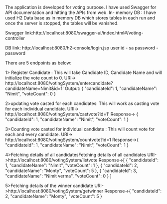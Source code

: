 The application is developed for voting purpose. I have used Swagger for API documentation and hitting the APIs from web. In- memory DB : I have used H2 Data base as in memory DB which stores tables in each run and once the server is stopped, the tables will be vanished.

Swagger link:http://localhost:8080/swagger-ui/index.html#/voting-controller

DB link: http://localhost:8080/h2-console/login.jsp user id - sa password - password

There are 5 endpoints as below:

1> Register Candidate : This will take Candidate ID, Candidate Name and will initialize the vote count to 0. URI-> http://localhost:8080/votingSystem/entercandidate?candidateName=Nimit&id=1' Output: { "candidateId": 1, "candidateName": "Nimit", "voteCount": 0 }

2>updating vote casted for each candidates: This will work as casting vote for each individual candidate. URI-> http://localhost:8080/votingSystem/castvote?id=1' Response-> { "candidateId": 1, "candidateName": "Nimit", "voteCount": 1 }

3>Counting vote casted for individual candidate : This will count vote for each and every candidate. URI-> http://localhost:8080/votingSystem/countvote?id=1 Response->{ "candidateId": 1, "candidateName": "Nimit", "voteCount": 1 }

4>Fetching details of all candidatesFetching details of all candidates URI->http://localhost:8080/votingSystem/listvote Response->[ { "candidateId": 1, "candidateName": "Nimit", "voteCount": 1 }, { "candidateId": 2, "candidateName": "Monty", "voteCount": 5 }, { "candidateId": 3, "candidateName": "Nimit verma", "voteCount": 0 } ]

5>Fetching details of the winner candidate URI->http://localhost:8080/votingSystem/getwinner Response->{ "candidateId": 2, "candidateName": "Monty", "voteCount": 5 }

